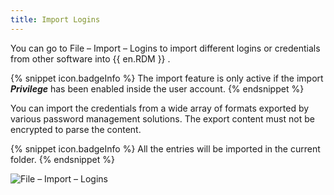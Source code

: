 ```yaml
---
title: Import Logins
---
```

You can go to File – Import – Logins to import different logins or credentials from other software into &#32; {{ en.RDM }} . 

{% snippet icon.badgeInfo %} 
The import feature is only active if the import ***Privilege*** has been enabled inside the user account. 
{% endsnippet %}
 
You can import the credentials from a wide array of formats exported by various password management solutions. The export content must not be encrypted to parse the content. 

{% snippet icon.badgeInfo %} 
All the entries will be imported in the current folder. 
{% endsnippet %}
 
![File – Import – Logins](/img/en/rdm/windows/clip10745.png) 
